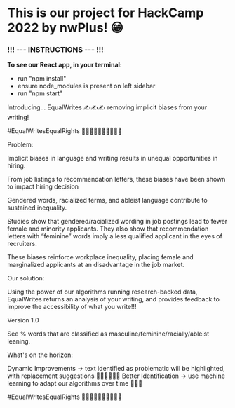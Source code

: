 # This is our project for HackCamp 2022 by nwPlus! 😁 
 
### !!! --- INSTRUCTIONS --- !!!  
**To see our React app, in your terminal:** 
- run "npm install"
- ensure node_modules is present on left sidebar 
- run "npm start"

Introducing... EqualWrites ✍️✍️✍️ removing implicit biases from your writing!

#EqualWritesEqualRights ✍🏻✍🏼✍🏽✍🏾✍🏿
 
Problem:
 
Implicit biases in language and writing results in unequal opportunities in hiring.
 
From job listings to recommendation letters, these biases have been shown to impact hiring decision
 
Gendered words, racialized terms, and ableist language contribute to sustained inequality.
 
Studies show that gendered/racialized wording in job postings lead to fewer female and minority applicants. They also show that recommendation letters with “feminine” words imply a less qualified applicant in the eyes of recruiters.
 
These biases reinforce workplace inequality, placing female and marginalized applicants at an disadvantage in the job market.
 
Our solution:
 
Using the power of our algorithms running research-backed data, EqualWrites returns an analysis of your writing, and provides feedback to improve the accessibility of what you write!!!

Version 1.0

See % words that are classified as masculine/feminine/racially/ableist leaning.

What's on the horizon:

Dynamic Improvements -> text identified as problematic will be highlighted, with replacement suggestions 🙋‍♂️🙋‍♂️🙋‍♂️
Better Identification -> use machine learning to adapt our algorithms over time 💪💪💪

#EqualWritesEqualRights ✍🏻✍🏼✍🏽✍🏾✍🏿